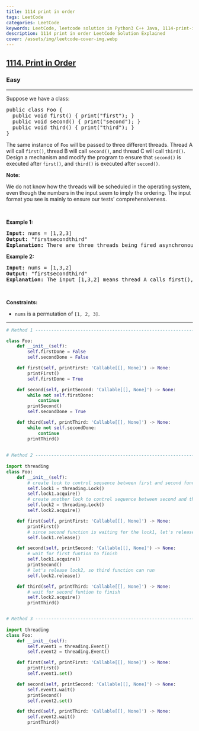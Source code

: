 ```yaml
---
title: 1114 print in order
tags: LeetCode
categories: LeetCode
keywords: LeetCode, leetcode solution in Python3 C++ Java, 1114-print-in-order solution
description: 1114 print in order LeetCode Solution Explained
cover: /assets/img/leetcode-cover-img.webp
---
```



<h2><a href="https://leetcode.com/problems/print-in-order/">1114. Print in Order</a></h2><h3>Easy</h3><hr><div><p>Suppose we have a class:</p>

<pre>public class Foo {
  public void first() { print("first"); }
  public void second() { print("second"); }
  public void third() { print("third"); }
}
</pre>

<p>The same instance of <code>Foo</code> will be passed to three different threads. Thread A will call <code>first()</code>, thread B will call <code>second()</code>, and thread C will call <code>third()</code>. Design a mechanism and modify the program to ensure that <code>second()</code> is executed after <code>first()</code>, and <code>third()</code> is executed after <code>second()</code>.</p>

<p><strong>Note:</strong></p>

<p>We do not know how the threads will be scheduled in the operating system, even though the numbers in the input seem to imply the ordering. The input format you see is mainly to ensure our tests' comprehensiveness.</p>

<p>&nbsp;</p>
<p><strong>Example 1:</strong></p>

<pre><strong>Input:</strong> nums = [1,2,3]
<strong>Output:</strong> "firstsecondthird"
<strong>Explanation:</strong> There are three threads being fired asynchronously. The input [1,2,3] means thread A calls first(), thread B calls second(), and thread C calls third(). "firstsecondthird" is the correct output.
</pre>

<p><strong>Example 2:</strong></p>

<pre><strong>Input:</strong> nums = [1,3,2]
<strong>Output:</strong> "firstsecondthird"
<strong>Explanation:</strong> The input [1,3,2] means thread A calls first(), thread B calls third(), and thread C calls second(). "firstsecondthird" is the correct output.
</pre>

<p>&nbsp;</p>
<p><strong>Constraints:</strong></p>

<ul>
	<li><code>nums</code> is a permutation of <code>[1, 2, 3]</code>.</li>
</ul>
</div>

---




```python
# Method 1 -------------------------------------------------------------------

class Foo:
    def __init__(self):
        self.firstDone = False
        self.secondDone = False

    def first(self, printFirst: 'Callable[[], None]') -> None:
        printFirst()
        self.firstDone = True

    def second(self, printSecond: 'Callable[[], None]') -> None:
        while not self.firstDone:
            continue
        printSecond()
        self.secondDone = True

    def third(self, printThird: 'Callable[[], None]') -> None:
        while not self.secondDone:
            continue
        printThird()
        
        
# Method 2 -------------------------------------------------------------------
        
import threading
class Foo:
    def __init__(self):
		# create lock to control sequence between first and second functions
        self.lock1 = threading.Lock()
        self.lock1.acquire()
		# create another lock to control sequence between second and third functions
        self.lock2 = threading.Lock()
        self.lock2.acquire()

    def first(self, printFirst: 'Callable[[], None]') -> None:
        printFirst()
		# since second function is waiting for the lock1, let's release it
        self.lock1.release()

    def second(self, printSecond: 'Callable[[], None]') -> None:
		# wait for first funtion to finish
        self.lock1.acquire()
        printSecond()
		# let's release lock2, so third function can run
        self.lock2.release()

    def third(self, printThird: 'Callable[[], None]') -> None:
		# wait for second funtion to finish
        self.lock2.acquire()
        printThird()


# Method 3 -------------------------------------------------------------------
        
import threading
class Foo:
    def __init__(self):
        self.event1 = threading.Event()
        self.event2 = threading.Event()

    def first(self, printFirst: 'Callable[[], None]') -> None:
        printFirst()
        self.event1.set()

    def second(self, printSecond: 'Callable[[], None]') -> None:
        self.event1.wait()
        printSecond()
        self.event2.set()

    def third(self, printThird: 'Callable[[], None]') -> None:
        self.event2.wait()
        printThird()

```
